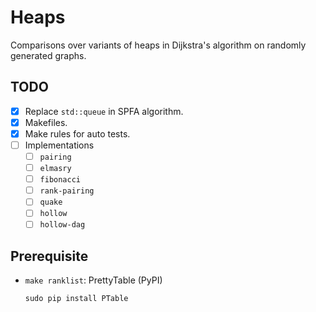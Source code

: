 # Heaps
Comparisons over variants of heaps in Dijkstra's algorithm on randomly generated graphs.

## TODO
* [x] Replace `std::queue` in SPFA algorithm.
* [x] Makefiles.
* [x] Make rules for auto tests.
* [ ] Implementations
    * [ ] `pairing`
    * [ ] `elmasry`
    * [ ] `fibonacci`
    * [ ] `rank-pairing`
    * [ ] `quake`
    * [ ] `hollow`
    * [ ] `hollow-dag`

## Prerequisite
* `make ranklist`: PrettyTable (PyPI)
  ```shell
  sudo pip install PTable
  ```